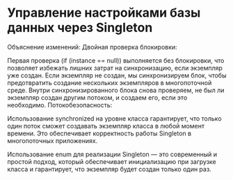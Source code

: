 # Управление настройками базы данных через Singleton

Объяснение изменений:
Двойная проверка блокировки:

Первая проверка (if (instance == null)) выполняется без блокировки, что позволяет избежать лишних затрат на
синхронизацию, если экземпляр уже создан.
Если экземпляр не создан, мы синхронизируем блок, чтобы предотвратить создание нескольких экземпляров
в многопоточной среде.
Внутри синхронизированного блока снова проверяем, не был ли экземпляр создан другим потоком, и создаем 
его, если это необходимо.
Потокобезопасность:

Использование synchronized на уровне класса гарантирует, что только один поток сможет создавать экземпляр
класса в любой момент времени.
Это обеспечивает корректность работы Singleton в многопоточных приложениях.

Использование enum для реализации Singleton — это современный и простой подход, который обеспечивает
инициализацию при загрузке класса и гарантирует, что экземпляр будет создан только один раз.